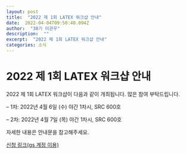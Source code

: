 ```yaml
---
layout: post 
title:  "2022 제 1회 LATEX 워크샵 안내" 
date:  2022-04-04T09:50:40.094Z 
author:  "38기 이관우" 
description:  "" 
excerpt:  "2022 제 1회 LATEX 워크샵 안내" 
categories: 소식 
---
```


# 2022 제 1회 LATEX 워크샵 안내

2022 제 1회 LATEX 워크샵이 다음과 같이 개최됩니다. 많은 참여 부탁드립니다. 

– 1차: 2022년 4월 6일 (수) 야간 1차시, SRC 600호

– 2차: 2022년 4월 7일 (목) 야간 1차시, SRC 600호

자세한 내용은 안내문을 참고해주세요.

[신청 링크(gs 계정 이용)](https://docs.google.com/forms/d/e/1FAIpQLScoBcsySjjEvDyI1SLZ0wc2CVN8sJBe9vBRsJReAqoof01hsg/viewform "신청")
